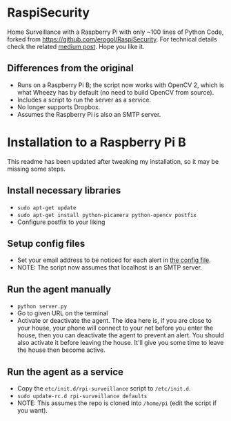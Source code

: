# RaspiSecurity
Home Surveillance with a Raspberry Pi with only ~100 lines of Python Code, forked from https://github.com/erogol/RaspiSecurity.
For technical details check the related [medium post](https://hackernoon.com/raspberrypi-home-surveillance-with-only-150-lines-of-python-code-2701bd0373c9). Hope you like it.

## Differences from the original
- Runs on a Raspberry Pi B; the script now works with OpenCV 2, which is what Wheezy has by default (no need to build OpenCV from source).
- Includes a script to run the server as a service.
- No longer supports Dropbox.
- Assumes the Raspberry Pi is also an SMTP server.

# Installation to a Raspberry Pi B

This readme has been updated after tweaking my installation, so it may be missing some steps.

## Install necessary libraries

- ```sudo apt-get update```
- ```sudo apt-get install python-picamera python-opencv postfix```
- Configure postfix to your liking

## Setup config files
- Set your email address to be noticed for each alert in [the config file](json.conf).
- NOTE: The script now assumes that localhost is an SMTP server.

## Run the agent manually
- ```python server.py ```
- Go to given URL on the terminal
- Activate or deactivate the agent. The idea here is, if you are close to your house, your phone will connect to your net before you enter the house,
then you can deactivate the agent to prevent an alert. You should also activate it before leaving the house. It'll give you some time to leave the house then become active.

## Run the agent as a service
- Copy the ```etc/init.d/rpi-surveillance``` script to ```/etc/init.d```.
- ```sudo update-rc.d rpi-surveillance defaults```
- NOTE: This assumes the repo is cloned into ```/home/pi``` (edit the script if you want).
